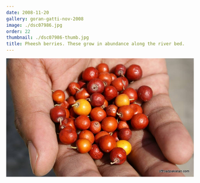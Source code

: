 ```yaml
---
date: 2008-11-20
gallery: goran-gatti-nov-2008
image: ./dsc07986.jpg
order: 22
thumbnail: ./dsc07986-thumb.jpg
title: Pheesh berries. These grow in abundance along the river bed.
---
```


![Pheesh berries. These grow in abundance along the river bed.](./dsc07986.jpg)